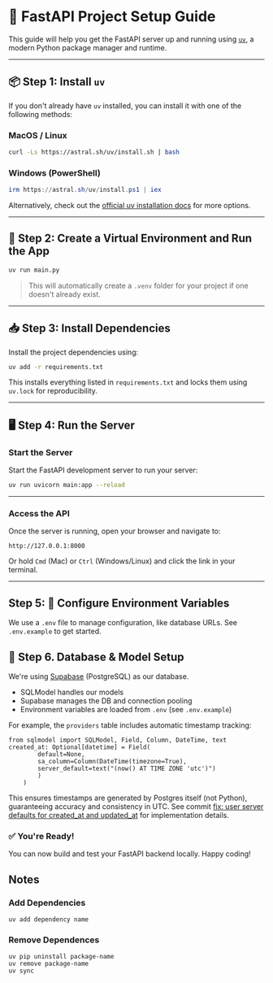 # 🚀 FastAPI Project Setup Guide

This guide will help you get the FastAPI server up and running using [`uv`](https://github.com/astral-sh/uv), a modern Python package manager and runtime.

---

## 📦 Step 1: Install `uv`

If you don't already have `uv` installed, you can install it with one of the following methods:

### MacOS / Linux

```bash
curl -Ls https://astral.sh/uv/install.sh | bash
```

### Windows (PowerShell)

```powershell
irm https://astral.sh/uv/install.ps1 | iex
```

Alternatively, check out the [official uv installation docs](https://github.com/astral-sh/uv#installation) for more options.

---

## 🧪 Step 2: Create a Virtual Environment and Run the App

```bash
uv run main.py
```

> This will automatically create a `.venv` folder for your project if one doesn't already exist.

---

## 📥 Step 3: Install Dependencies

Install the project dependencies using:

```bash
uv add -r requirements.txt
```

This installs everything listed in `requirements.txt` and locks them using `uv.lock` for reproducibility.

---

## 🖥️ Step 4: Run the Server
### Start the Server
Start the FastAPI development server to run your server:

```bash
uv run uvicorn main:app --reload
```

---

### Access the API 
Once the server is running, open your browser and navigate to:

```
http://127.0.0.1:8000
```

Or hold `Cmd` (Mac) or `Ctrl` (Windows/Linux) and click the link in your terminal.

---

## Step 5: 🔐 Configure Environment Variables

We use a `.env` file to manage configuration, like database URLs. See `.env.example` to get started.

## 🧱 Step 6. Database & Model Setup

We're using [Supabase](https://supabase.com/) (PostgreSQL) as our database.

- SQLModel handles our models
- Supabase manages the DB and connection pooling
- Environment variables are loaded from `.env` (see `.env.example`)

For example, the `providers` table includes automatic timestamp tracking:

```commandline
from sqlmodel import SQLModel, Field, Column, DateTime, text
created_at: Optional[datetime] = Field(
        default=None,
        sa_column=Column(DateTime(timezone=True),
        server_default=text("(now() AT TIME ZONE 'utc')")
        )
    )
```
This ensures timestamps are generated by Postgres itself (not Python), guaranteeing accuracy and consistency in UTC. See commit [fix: user server defaults for created_at and updated_at](https://github.com/dsd-cohort-team-corgi/backend/pull/18/commits/7f8b3211a259705534fdfaba86f0591c07e0caee) for implementation details.

### ✅ You're Ready!

You can now build and test your FastAPI backend locally. Happy coding!


## Notes

### Add Dependencies
```
uv add dependency name
```
### Remove Dependences
```
uv pip uninstall package-name
uv remove package-name
uv sync
```